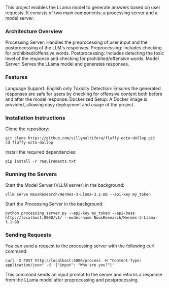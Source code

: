 This project enables the LLama model to generate answers based on user requests. It consists of two main components: a processing server and a model server.

### Architecture Overview

Processing Server: Handles the preprocessing of user input and the postprocessing of the LLM's responses.
Preprocessing: Includes checking for prohibited/offensive words.
Postprocessing: Includes detecting the toxic level of the response and checking for prohibited/offensive words.
Model Server: Serves the LLama model and generates responses.

### Features

Language Support: English only
Toxicity Detection: Ensures the generated responses are safe for users by checking for offensive content both before and after the model response.
Dockerized Setup: A Docker image is provided, allowing easy deployment and usage of the project.

### Installation Instructions
Clone the repository:
```
git clone https://github.com/sillymultifora/fluffy-octo-dollop.git
cd fluffy-octo-dollop
```
Install the required dependencies:
```
pip install -r requirements.txt
```
### Running the Servers

Start the Model Server (VLLM server) in the background:
```
vllm serve NousResearch/Hermes-3-Llama-3.1-8B --api-key my_token
```
Start the Processing Server in the background:
```
python processing_server.py --api-key my_token --api-base http://localhost:8000/v1/ --model-name NousResearch/Hermes-3-Llama-3.1-8B
```
### Sending Requests

You can send a request to the processing server with the following curl command:
```
curl -X POST http://localhost:5000/process -H "Content-Type: application/json" -d '{"input": "Who are you?"}'
```
This command sends an input prompt to the server and returns a response from the LLama model after preprocessing and postprocessing.